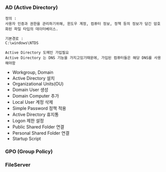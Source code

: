 

### AD (Active Directory)
```
정의 :
사용자 인증과 권한을 관리하기위해, 윈도우 계정, 컴퓨터 정보, 정책 등의 정보가 담긴 암호화된 파일 타입의 데이터베이스.
```
``` 
기본경로 : 
C:\windows\NTDS
```
```
Active Directory 도메인 가입필요
Active Directory 는 DNS 기능을 가지고있기때문에, 가입된 컴퓨터들은 해당 DNS를 사용해야함
```
- Workgroup, Domain
- Active Directory 설치
- Organizational Units(OU)
- Domain User 생성
- Domain Computer 추가
- Local User 계정 삭제
- Simple Password 정책 적용
- Active Directory 휴지통
- Logon 제한 설정
- Public Shared Folder 연결
- Personal Shared Folder 연결
- Startup Script

### GPO (Group Policy)

### FileServer

